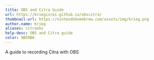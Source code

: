 ```yaml
---
title: OBS and Citra Guide
url: https://kriegisrei.github.io/obscitra/
thumbnail-url: https://nintendohomebrew.com/assets/img/krieg.png
author.name: Krieg
aliases: citraobs
help-desc: OBS and Citra guide
color: 9B59B6
---
```


A guide to recording Citra with OBS
